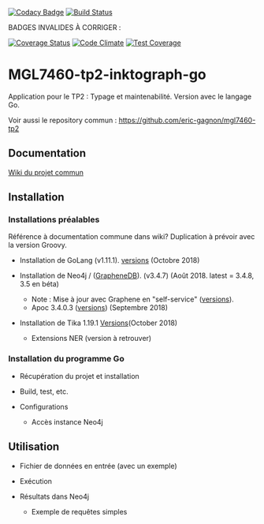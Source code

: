 [![Codacy Badge](https://api.codacy.com/project/badge/Grade/cad324b8d701457bbc213f897bd3dda6)](https://app.codacy.com/app/eric-gagnon/mgl7460-tp2-linktograph-go?utm_source=github.com&utm_medium=referral&utm_content=eric-gagnon/mgl7460-tp2-linktograph-go&utm_campaign=Badge_Grade_Settings)
[![Build Status](https://travis-ci.org/eric-gagnon/mgl7460-tp2-linktograph-go.svg?branch=master)](https://travis-ci.org/eric-gagnon/mgl7460-tp2-linktograph-go)

BADGES INVALIDES À CORRIGER :

[![Coverage Status](https://coveralls.io/repos/github/eric-gagnon/mgl7460-tp2-linktograph-go/badge.svg?branch=master)](https://coveralls.io/github/eric-gagnon/mgl7460-tp2-linktograph-go?branch=master)
[![Code Climate](https://codeclimate.com/github/codeclimate/codeclimate/badges/gpa.svg)](https://codeclimate.com/github/eric-gagnon/mgl7460-tp2-linktograph-go)
[![Test Coverage](https://api.codeclimate.com/v1/badges/93056b3d54fae3588072/test_coverage)](https://codeclimate.com/github/eric-gagnon/mgl7460-tp2-linktograph-go/test_coverage)

# MGL7460-tp2-inktograph-go
Application pour le TP2 : Typage et maintenabilité. Version avec le langage Go.

Voir aussi le repository commun : https://github.com/eric-gagnon/mgl7460-tp2

## Documentation

[Wiki du projet commun](https://github.com/eric-gagnon/mgl7460-tp2/wiki)

## Installation

### Installations préalables

Référence à documentation commune dans wiki? Duplication à prévoir avec la version Groovy.

*   Installation de GoLang (v1.11.1). [versions](https://golang.org/doc/devel/release.html) (Octobre 2018)

*   Installation de Neo4j / ([GrapheneDB](https://www.graphenedb.com/)). (v3.4.7) (Août 2018. latest = 3.4.8, 3.5 en béta)
    *   Note : Mise à jour avec Graphene en "self-service" ([versions](https://docs.graphenedb.com/docs/neo4j-version-upgrades)).
    *   Apoc 3.4.0.3 ([versions](https://github.com/neo4j-contrib/neo4j-apoc-procedures/releases)) (Septembre 2018)

*   Installation de Tika 1.19.1 [Versions](https://archive.apache.org/dist/tika/)(October 2018)
    *   Extensions NER (version à retrouver)

### Installation du programme Go

*   Récupération du projet et installation

*   Build, test, etc.

*   Configurations
    *   Accès instance Neo4j

## Utilisation

*   Fichier de données en entrée (avec un exemple)

*   Exécution

*   Résultats dans Neo4j
    *   Exemple de requêtes simples
